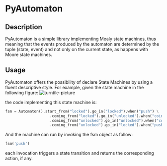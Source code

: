 # PyAutomaton

## Description 
PyAutomaton is a simple library implementing Mealy state machines, thus meaning that the events produced by the automaton are determined by the tuple (state, event) and not only on the current state, as happens with Moore state machines. 

## Usage
PyAutomaton offers the possibility of declare State Machines by using a fluent descriptive style.
For example, given the state machine in the following figure: 
![turntile-picture](docs/imgs/turntile.png)

the code implementing this state machine is: 
```python
fsm = Automaton().start_from("locked").go_in("locked").when("push") \
                    .coming_from("locked").go_in("unlocked").when("coin") \
                    .coming_from("unlocked").go_in("unlocked").when("coin") \
                    .coming_from("unlocked").go_in("locked").when("push")
```

And the machine can run by invoking the fsm object as follow: 
```python
fsm('push')
```
each invocation triggers a state transition and returns the corresponding action, if any.